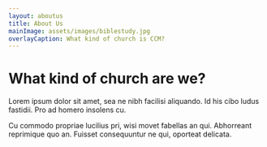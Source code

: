 ```yaml
---
layout: aboutus
title: About Us
mainImage: assets/images/biblestudy.jpg
overlayCaption: What kind of church is CCM?
---
```

What kind of church are we?
===========================

Lorem ipsum dolor sit amet, sea ne nibh facilisi aliquando. Id his cibo ludus fastidii. Pro ad homero insolens cu.

Cu commodo propriae lucilius pri, wisi movet fabellas an qui. Abhorreant reprimique quo an. Fuisset consequuntur ne qui, oporteat delicata.


